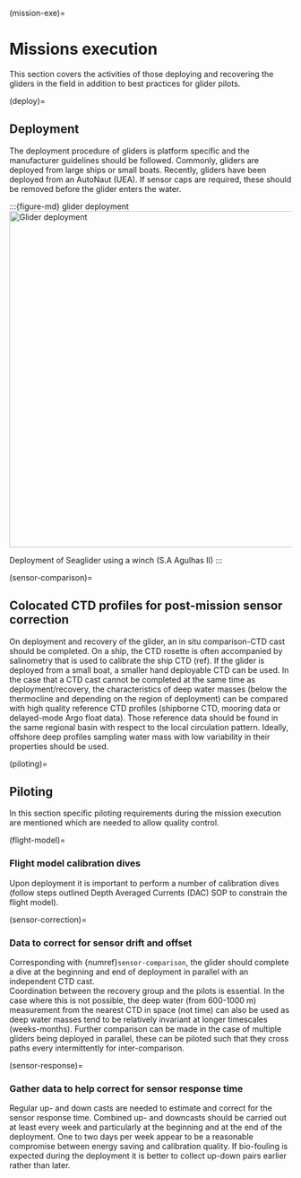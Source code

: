 (mission-exe)=
# Missions execution

This section covers the activities of those deploying and recovering the gliders in the field in addition to best practices for glider pilots.

(deploy)=
## Deployment
The deployment procedure of gliders is platform specific and the manufacturer guidelines should be followed. 
Commonly, gliders are deployed from large ships or small boats. 
Recently, gliders have been deployed from an AutoNaut (UEA). 
If sensor caps are required, these should be removed before the glider enters the water. 

:::{figure-md} glider deployment
<img src="../images/giddy_SA_Agulhas.png" alt="Glider deployment" class="bg-primary mb-1" width="600px">

 Deployment of Seaglider using a winch (S.A Agulhas II)
:::

(sensor-comparison)=
## Colocated CTD profiles for post-mission sensor correction
On deployment and recovery of the glider, an in situ comparison-CTD cast should be completed. 
On a ship, the CTD rosette is often accompanied by salinometry that is used to calibrate the ship CTD (ref). 
If the glider is deployed from a small boat, a smaller hand deployable CTD can be used.
In the case that a CTD cast cannot be completed at the same time as deployment/recovery, the characteristics of deep water masses (below the thermocline and depending on the region of deployment) can be compared with high quality reference CTD profiles (shipborne CTD, mooring data or delayed-mode Argo float data). 
Those reference data should be found in the same regional basin with respect to the local circulation pattern. 
Ideally, offshore deep profiles sampling water mass with low variability in their properties should be used.

(piloting)=
## Piloting
In this section specific piloting requirements during the mission execution are mentioned which are needed to allow quality control.

(flight-model)=
### Flight model calibration dives
Upon deployment it is important to perform a number of calibration dives (follow steps outlined Depth Averaged Currents (DAC) SOP to constrain the flight model).

(sensor-correction)=
### Data to correct for sensor drift and offset
Corresponding with {numref}`sensor-comparison`, the glider should complete a dive at the beginning and end of deployment in parallel with an independent CTD cast.  
Coordination between the recovery group and the pilots is essential. 
In the case where this is not possible, the deep water (from 600-1000 m) measurement from the nearest CTD in space (not time) can also be used as deep water masses tend to be relatively invariant at longer timescales (weeks-months). 
Further comparison can be made in the case of multiple gliders being deployed in parallel, these can be piloted such that they cross paths every intermittently for inter-comparison.

(sensor-response)=
### Gather data to help correct for sensor response time 
Regular up- and down casts are needed to estimate and correct for the sensor response time. 
Combined up- and downcasts should be carried out at least every week and particularly at the beginning and at the end of the deployment. 
One to two days per week appear to be a reasonable compromise between energy saving and calibration quality. 
If bio-fouling is expected during the deployment it is better to collect up-down pairs earlier rather than later.
